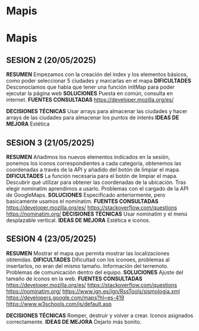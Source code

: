 # Mapis

# Mapis

## SESION 2 (20/05/2025)

**RESUMEN**
Empezamos con la creación del index y los elementos básicos, como poder seleccionar 5 ciudades y marcarlas en el mapa
**DIFICULTADES**
Desconocíamos que habia que tener una función initMap para poder ejecutar la página web 
**SOLUCIONES**
Puesta en común, consulta en internet.
**FUENTES CONSULTADAS**
https://developer.mozilla.org/es/

**DECISIONES TÉCNICAS**
Usar arrays para almacenar las ciudades y hacer arrays de las ciudades para almacenar los puntos de interés
**IDEAS DE MEJORA**
Estética

## SESION 3 (21/05/2025)

**RESUMEN**
Añadimos los nuevos elementos indicados en la sesión, ponemos los iconos correspondientes a cada categoría, obtenemos las coordenadas a través de la API y añadido del botón de limpiar el mapa.
**DIFICULTADES**
La función necesaria para el botón de limpiar el mapa.
Descubrir qué utilizar para obtener las coordenadas de la ubicación.
Tras elegir nominatim aprendimos a usarlo.
Problemas con el cargado de la API de GoogleMaps.
**SOLUCIONES**
Especificado anteriormente, pero basicamente usamos el nominatim.
**FUENTES CONSULTADAS**
https://developer.mozilla.org/es/
https://stackoverflow.com/questions
https://nominatim.org/
**DECISIONES TÉCNICAS**
Usar nominatim y el menú desplazable vertical.
**IDEAS DE MEJORA**
Estética e iconos.

## SESION 4 (23/05/2025)

**RESUMEN**
Mostrar el mapa que permita mostrar las localizaciones obtenidas.
**DIFICULTADES**
Dificultad con los iconoes, problemas al insertarlos, no eran del mismo tamaño.
Información del terremoto.
Problemas de comunicación dentro del equipo.
**SOLUCIONES**
Ajuste del tamaño de iconos en la web.
**FUENTES CONSULTADAS**
https://developer.mozilla.org/es/
https://stackoverflow.com/questions
https://nominatim.org/
https://www.ign.es/ign/RssTools/sismologia.xml
https://developers.google.com/maps?hl=es-419
https://www.w3schools.com/js/default.asp

**DECISIONES TÉCNICAS**
Romper, destruir y volver a crear.
Iconos asignados correctamente.
**IDEAS DE MEJORA**
Dejarlo más bonito.